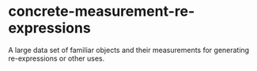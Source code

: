 # concrete-measurement-re-expressions
A large data set of familiar objects and their measurements for generating re-expressions or other uses.
